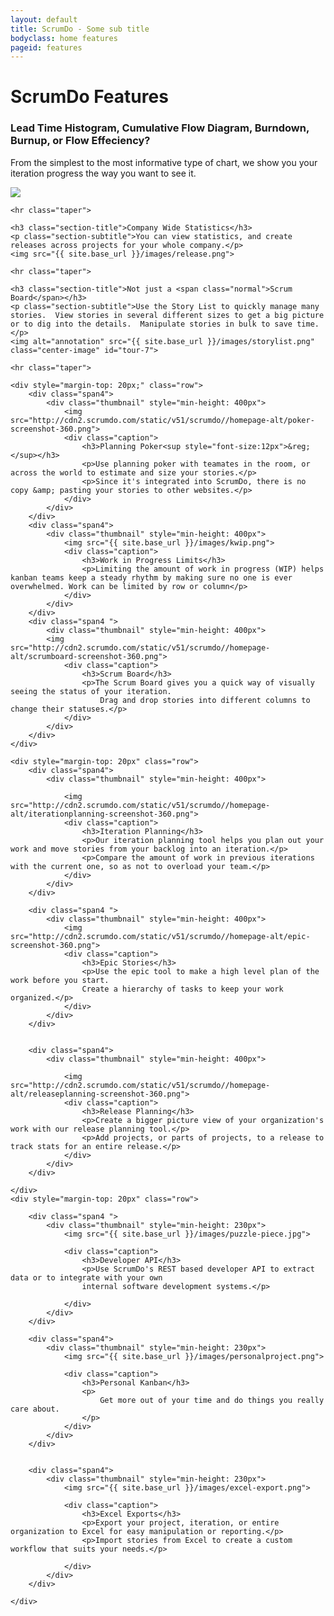 ```yaml
---
layout: default
title: ScrumDo - Some sub title
bodyclass: home features
pageid: features
---
```


  
  <div class="container centered">
	<h1 class="eCoaching">ScrumDo Features</h1>
	<h3 class="section-title">Lead Time Histogram, Cumulative Flow Diagram, Burndown, Burnup, or Flow Effeciency? </h3>
	<p class="section-subtitle">From the simplest to the most informative type of chart, we show you your iteration progress the way you want to see it.</p>
	<img src="{{ site.base_url }}/images/charts2.png">
	
	<hr class="taper">
	
	<h3 class="section-title">Company Wide Statistics</h3>
	<p class="section-subtitle">You can view statistics, and create releases across projects for your whole company.</p>
	<img src="{{ site.base_url }}/images/release.png">
	
	<hr class="taper">
	
	<h3 class="section-title">Not just a <span class="normal">Scrum Board</span></h3>
	<p class="section-subtitle">Use the Story List to quickly manage many stories.  View stories in several different sizes to get a big picture or to dig into the details.  Manipulate stories in bulk to save time.</p>
	<img alt="annotation" src="{{ site.base_url }}/images/storylist.png" class="center-image" id="tour-7">
	
	<hr class="taper">
	
	<div style="margin-top: 20px;" class="row">		
		<div class="span4">
			<div class="thumbnail" style="min-height: 400px">
				<img src="http://cdn2.scrumdo.com/static/v51/scrumdo//homepage-alt/poker-screenshot-360.png">
				<div class="caption">
					<h3>Planning Poker<sup style="font-size:12px">&reg;</sup></h3>
					<p>Use planning poker with teamates in the room, or across the world to estimate and size your stories.</p>
					<p>Since it's integrated into ScrumDo, there is no copy &amp; pasting your stories to other websites.</p>
				</div>
			</div>
		</div>
		<div class="span4">
			<div class="thumbnail" style="min-height: 400px">							
				<img src="{{ site.base_url }}/images/kwip.png">
				<div class="caption">
					<h3>Work in Progress Limits</h3>
					<p>Limiting the amount of work in progress (WIP) helps kanban teams keep a steady rhythm by making sure no one is ever overwhelmed. Work can be limited by row or column</p>
				</div>
			</div>
		</div>
		<div class="span4 ">
			<div class="thumbnail" style="min-height: 400px">							
			<img src="http://cdn2.scrumdo.com/static/v51/scrumdo//homepage-alt/scrumboard-screenshot-360.png">
				<div class="caption">
					<h3>Scrum Board</h3>
					<p>The Scrum Board gives you a quick way of visually seeing the status of your iteration.  
						Drag and drop stories into different columns to change their statuses.</p>
				</div>
			</div>
		</div>
	</div>
	
	<div style="margin-top: 20px" class="row">
		<div class="span4">
			<div class="thumbnail" style="min-height: 400px">

				<img src="http://cdn2.scrumdo.com/static/v51/scrumdo//homepage-alt/iterationplanning-screenshot-360.png">
				<div class="caption">
					<h3>Iteration Planning</h3>
					<p>Our iteration planning tool helps you plan out your work and move stories from your backlog into an iteration.</p>
					<p>Compare the amount of work in previous iterations with the current one, so as not to overload your team.</p>
				</div>
			</div>
		</div>

		<div class="span4 ">
			<div class="thumbnail" style="min-height: 400px">							
				<img src="http://cdn2.scrumdo.com/static/v51/scrumdo//homepage-alt/epic-screenshot-360.png">
				<div class="caption">
					<h3>Epic Stories</h3>
					<p>Use the epic tool to make a high level plan of the work before you start.  
					Create a hierarchy of tasks to keep your work organized.</p>						
				</div>
			</div>
		</div>


		<div class="span4">
			<div class="thumbnail" style="min-height: 400px">

				<img src="http://cdn2.scrumdo.com/static/v51/scrumdo//homepage-alt/releaseplanning-screenshot-360.png">
				<div class="caption">
					<h3>Release Planning</h3>
					<p>Create a bigger picture view of your organization's work with our release planning tool.</p>
					<p>Add projects, or parts of projects, to a release to track stats for an entire release.</p>
				</div>
			</div>
		</div>

	</div>
	<div style="margin-top: 20px" class="row">

		<div class="span4 ">
			<div class="thumbnail" style="min-height: 230px">
				<img src="{{ site.base_url }}/images/puzzle-piece.jpg">
				
				<div class="caption">
					<h3>Developer API</h3>
					<p>Use ScrumDo's REST based developer API to extract data or to integrate with your own
					internal software development systems.</p>						

				</div>
			</div>
		</div>

		<div class="span4">
			<div class="thumbnail" style="min-height: 230px">
				<img src="{{ site.base_url }}/images/personalproject.png">

				<div class="caption">
					<h3>Personal Kanban</h3>
					<p>
						Get more out of your time and do things you really care about.
					</p>
				</div>
			</div>
		</div>


		<div class="span4">
			<div class="thumbnail" style="min-height: 230px">
				<img src="{{ site.base_url }}/images/excel-export.png">
				
				<div class="caption">
					<h3>Excel Exports</h3>
					<p>Export your project, iteration, or entire organization to Excel for easy manipulation or reporting.</p>
					<p>Import stories from Excel to create a custom workflow that suits your needs.</p>

				</div>
			</div>
		</div>

	</div>
	
  </div>